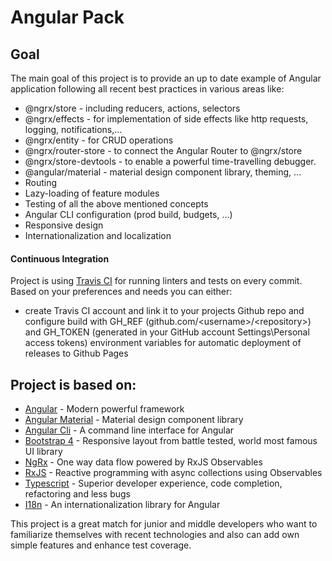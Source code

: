 # Angular Pack

## Goal

The main goal of this project is to provide an up to date example of Angular application following all recent best practices in various areas like:

- @ngrx/store - including reducers, actions, selectors
- @ngrx/effects - for implementation of side effects like http requests, logging, notifications,...
- @ngrx/entity - for CRUD operations
- @ngrx/router-store - to connect the Angular Router to @ngrx/store
- @ngrx/store-devtools - to enable a powerful time-travelling debugger.
- @angular/material - material design component library, theming, ...
- Routing
- Lazy-loading of feature modules
- Testing of all the above mentioned concepts
- Angular CLI configuration (prod build, budgets, …)
- Responsive design
- Internationalization and localization

#### Continuous Integration

Project is using [Travis CI](https://travis-ci.org/) for running linters and tests on every commit. Based on your preferences and needs you can either:

- create Travis CI account and link it to your projects Github repo and configure build with GH_REF (github.com/\<username\>/\<repository\>)  and GH_TOKEN (generated in your GitHub account Settings\Personal access tokens) environment variables for automatic deployment of releases to Github Pages

## Project is based on:

- [Angular] - Modern powerful framework
- [Angular Material] - Material design component library
- [Angular Cli] - A command line interface for Angular
- [Bootstrap 4] - Responsive layout from battle tested, world most famous UI library
- [NgRx] - One way data flow powered by RxJS Observables
- [RxJS] - Reactive programming with async collections using Observables
- [Typescript] - Superior developer experience, code completion, refactoring and less bugs
- [I18n] - An internationalization library for Angular


This project is a great match for junior and middle developers who want to familiarize themselves with recent technologies and also can add own simple features and enhance test coverage.

[Angular]: <https://angular.io/docs/ts/latest/>
[Angular Material]: <https://material.angular.io/>
[Angular Cli]: <https://cli.angular.io/>
[Bootstrap 4]: <https://getbootstrap.com/docs/4.0/layout/grid/>
[NgRx]: <http://ngrx.github.io/>
[RxJS]: <http://reactivex.io/rxjs/>
[Typescript]:  <https://www.typescriptlang.org/docs/home.html>
[I18n]: <http://www.ngx-translate.com/>
